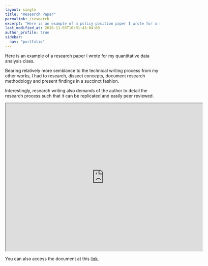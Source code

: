 ```yaml
---
layout: single
title: "Research Paper"
permalink: /research
excerpt: "Here is an example of a policy position paper I wrote for a research forum."
last_modified_at: 2016-11-03T10:01:43-04:00
author_profile: true
sidebar:
  nav: "portfolio"
---
```

Here is an example of a research paper I wrote for my quantitative data analysis class.

Bearing relatively more semblance to the technical writing process from my other works, I had to research, dissect concepts, document research methodology and present findings in a succinct fashion.

Interestingly, research writing also demands of the author to detail the research process such that it can be replicated and easily peer reviewed. 

<iframe src="https://drive.google.com/file/d/0BzlTeV_7Y9K2STNyampPWjNqQmc/preview" width="640" height="480"></iframe>

You can also access the document at this [link](https://drive.google.com/file/d/0BzlTeV_7Y9K2STNyampPWjNqQmc/view?usp=sharing).
